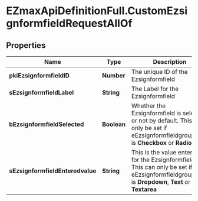 # EZmaxApiDefinitionFull.CustomEzsignformfieldRequestAllOf

## Properties

Name | Type | Description | Notes
------------ | ------------- | ------------- | -------------
**pkiEzsignformfieldID** | **Number** | The unique ID of the Ezsignformfield | [optional] 
**sEzsignformfieldLabel** | **String** | The Label for the Ezsignformfield | [optional] 
**bEzsignformfieldSelected** | **Boolean** | Whether the Ezsignformfield is selected or not by default.  This can only be set if eEzsignformfieldgroupType is **Checkbox** or **Radio** | [optional] 
**sEzsignformfieldEnteredvalue** | **String** | This is the value enterred for the Ezsignformfield  This can only be set if eEzsignformfieldgroupType is **Dropdown**, **Text** or **Textarea** | [optional] 


